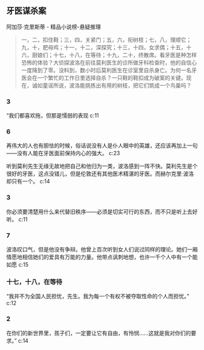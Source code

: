 ## 牙医谋杀案

阿加莎·克里斯蒂  -  精品小说榜-悬疑推理

> 一，二，扣住鞋；三，四，关紧门；五，六，衔树枝；七，八，理顺它；九，十，肥母鸡；十一，十二，深探究；十三，十四，女求偶；十五，十六，厨娘们；十七，十八，在等待；十九，二十，终散席。看牙医是种怎样恐怖的体验？大侦探波洛在前往莫利医生的诊所做牙科检查时，他的自信心一度降到了零。没料到，数小时后莫利医生在诊室里自杀身亡。为何一名牙医会在一个繁忙的工作日里选择自杀？一只鞋的鞋扣成为破案的关键。现在，诚如童谣所说，波洛能挑拣出有用的树枝，把它们筑成一个鸟巢吗？


### 3

“我们都喜欢拖，但那是懦弱的表现 c:11

### 6

再伟大的人也有胆怯的时候，俗话说没有人是仆人眼中的英雄，还应该再加上一句——没有人能在牙医面前保持内心的强大。 c:23

听到莫利先生无缘无故地把自己和他归为一类，波洛感到一阵不快。莫利先生是个很好的牙医，这点没错儿，但是伦敦还有其他医术精湛的牙医。而赫尔克里·波洛却只有一个。 c:14

### 3

你必须要清楚用什么来代替旧秩序——必须是切实可行的东西，而不只是听上去好听。 c:11

### 7

波洛叹口气，但是他没有争辩。他曾上百次听到女人们说过同样的理论。她们一厢情愿地相信她们的爱具有万能的力量。他带点讽刺地想，也许一千个人中有一个能如愿 c:15

### 十七，十八，在等待

“我并不为全国人民担忧，先生。我为每一个有权不被夺取性命的个人而担忧。”
 c:12

### 2

在你们的新世界里，孩子们，一定要让它有自由，有怜悯……这就是我对你们的要求。”
 c:14